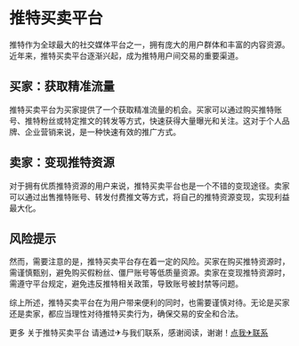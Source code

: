 # 推特买卖平台

推特作为全球最大的社交媒体平台之一，拥有庞大的用户群体和丰富的内容资源。近年来，推特买卖平台逐渐兴起，成为推特用户间交易的重要渠道。

## 买家：获取精准流量

推特买卖平台为买家提供了一个获取精准流量的机会。买家可以通过购买推特账号、推特粉丝或特定推文的转发等方式，快速获得大量曝光和关注。这对于个人品牌、企业营销来说，是一种快速有效的推广方式。

## 卖家：变现推特资源

对于拥有优质推特资源的用户来说，推特买卖平台也是一个不错的变现途径。卖家可以通过出售推特账号、转发付费推文等方式，将自己的推特资源变现，实现利益最大化。

## 风险提示

然而，需要注意的是，推特买卖平台存在着一定的风险。买家在购买推特资源时，需谨慎甄别，避免购买假粉丝、僵尸账号等低质量资源。卖家在变现推特资源时，需遵守平台规定，避免违反推特相关政策，导致账号被封禁等问题。

综上所述，推特买卖平台在为用户带来便利的同时，也需要谨慎对待。无论是买家还是卖家，都应当理性对待推特买卖行为，确保交易的安全和合法。

更多 关于推特买卖平台 请通过✈与我们联系，感谢阅读，谢谢！[点我✈联系](https://ss.k02.cc)
